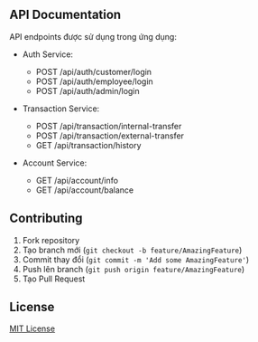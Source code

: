 ## API Documentation

API endpoints được sử dụng trong ứng dụng:

- Auth Service:

  - POST /api/auth/customer/login
  - POST /api/auth/employee/login
  - POST /api/auth/admin/login

- Transaction Service:

  - POST /api/transaction/internal-transfer
  - POST /api/transaction/external-transfer
  - GET /api/transaction/history

- Account Service:
  - GET /api/account/info
  - GET /api/account/balance

## Contributing

1. Fork repository
2. Tạo branch mới (`git checkout -b feature/AmazingFeature`)
3. Commit thay đổi (`git commit -m 'Add some AmazingFeature'`)
4. Push lên branch (`git push origin feature/AmazingFeature`)
5. Tạo Pull Request

## License

[MIT License](https://choosealicense.com/licenses/mit/)
